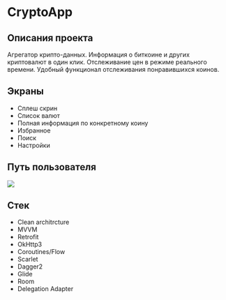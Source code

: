 # CryptoApp

## Описания проекта
Агрегатор крипто-данных. Информация о биткоине и других криптовалют в один клик. Отслеживание цен в режиме реального времени. Удобный функционал отслеживания понравившихся коинов.

## Экраны

 * Сплеш скрин
 * Список валют
 * Полная информация по конкретному коину
 * Избранное
 * Поиск
 * Настройки

## Путь пользователя

![](https://github.com/lex090/CryptoApp/tree/main/assets/images/UserFlow.png)

## Стек

 * Clean architrcture
 * MVVM
 * Retrofit
 * OkHttp3
 * Coroutines/Flow
 * Scarlet
 * Dagger2
 * Glide
 * Room
 * Delegation Adapter